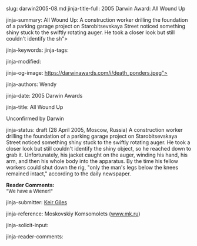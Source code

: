 slug: darwin2005-08.md
jinja-title-full: 2005 Darwin Award: All Wound Up

jinja-summary: All Wound Up: A construction worker drilling the foundation of a parking garage project on Starobitsevskaya Street noticed something shiny stuck to the swiftly rotating auger. He took a closer look but still couldn't identify the sh">

jinja-keywords:
jinja-tags:

jinja-modified:

jinja-og-image: https://darwinawards.com/i/death_ponders.jpeg">

jinja-authors: Wendy

jinja-date: 2005 Darwin Awards


jinja-title: All Wound Up

Unconfirmed by Darwin

jinja-status: draft
(28 April 2005, Moscow, Russia) A construction worker drilling the foundation of a parking garage project on Starobitsevskaya Street noticed something shiny stuck to the swiftly rotating auger. He took a closer look but still couldn't identify the shiny object, so he reached down to grab it. Unfortunately, his jacket caught on the auger, winding his hand, his arm, and then his whole body into the apparatus. By the time his fellow workers could shut down the rig, "only the man's legs below the knees remained intact," according to the daily newspaper.

<B>Reader Comments:</B><BR>
<FONT size="-1">
"We have a Wiener!"
</FONT>
<P align=center>
<!--#include virtual="/inc/votebar_viewvoteonly" -->

jinja-submitter: <A HREF="mailto:REMOVE-">Keir Giles</A>

jinja-reference: Moskovskiy Komsomolets (www.mk.ru)

jinja-solicit-input:

jinja-reader-comments:



<!--#include file=nav_2005.html -->


